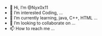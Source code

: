 - 👋 Hi, I’m @Nyx0x11
- 👀 I’m interested Coding,  ...
- 🌱 I’m currently learning, java, C++, HTML ...
- 💞️ I’m looking to collaborate on ...
- 📫 How to reach me ...

<!---
Nyx0x11/Nyx0x11 is a ✨ special ✨ repository because its `README.md` (this file) appears on your GitHub profile.
You can click the Preview link to take a look at your changes.
--->
